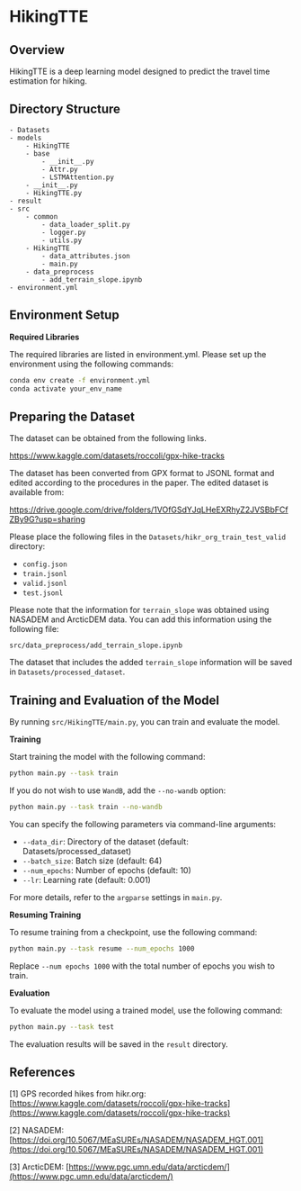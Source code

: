 # HikingTTE

## Overview
HikingTTE is a deep learning model designed to predict the travel time estimation for hiking.

## Directory Structure
```
- Datasets
- models
    - HikingTTE
    - base
        - __init__.py
        - Attr.py
        - LSTMAttention.py
    - __init__.py
    - HikingTTE.py
- result
- src
    - common
        - data_loader_split.py
        - logger.py
        - utils.py
    - HikingTTE
        - data_attributes.json
        - main.py
    - data_preprocess
        - add_terrain_slope.ipynb
- environment.yml
```

## Environment Setup
**Required Libraries**

The required libraries are listed in environment.yml. Please set up the environment using the following commands:

```bash
conda env create -f environment.yml
conda activate your_env_name
```

## Preparing the Dataset
The dataset can be obtained from the following links.

https://www.kaggle.com/datasets/roccoli/gpx-hike-tracks

The dataset has been converted from GPX format to JSONL format and edited according to the procedures in the paper. The edited dataset is available from:

https://drive.google.com/drive/folders/1VOfGSdYJqLHeEXRhyZ2JVSBbFCfZBy9G?usp=sharing

Please place the following files in the `Datasets/hikr_org_train_test_valid` directory:
- `config.json`
- `train.jsonl`
- `valid.jsonl`
- `test.jsonl`

Please note that the information for `terrain_slope` was obtained using NASADEM and ArcticDEM data. You can add this information using the following file:

```
src/data_preprocess/add_terrain_slope.ipynb
```

The dataset that includes the added `terrain_slope` information will be saved in `Datasets/processed_dataset`.


## Training and Evaluation of the Model

By running `src/HikingTTE/main.py`, you can train and evaluate the model.

**Training**

Start training the model with the following command:
```bash
python main.py --task train
```
If you do not wish to use ```WandB```, add the ```--no-wandb``` option:
```bash
python main.py --task train --no-wandb
```
You can specify the following parameters via command-line arguments:

- `--data_dir`: Directory of the dataset (default: Datasets/processed_dataset)
- `--batch_size`: Batch size (default: 64)
- `--num_epochs`: Number of epochs (default: 10)
- `--lr`: Learning rate (default: 0.001)

For more details, refer to the `argparse` settings in `main.py`.

**Resuming Training**

To resume training from a checkpoint, use the following command:
```bash
python main.py --task resume --num_epochs 1000
```

Replace `--num epochs 1000` with the total number of epochs you wish to train.

**Evaluation**

To evaluate the model using a trained model, use the following command:

```bash
python main.py --task test
```
The evaluation results will be saved in the `result` directory.

## References
[1] GPS recorded hikes from hikr.org: [https://www.kaggle.com/datasets/roccoli/gpx-hike-tracks](https://www.kaggle.com/datasets/roccoli/gpx-hike-tracks)

[2] NASADEM: [https://doi.org/10.5067/MEaSUREs/NASADEM/NASADEM_HGT.001](https://doi.org/10.5067/MEaSUREs/NASADEM/NASADEM_HGT.001)

[3] ArcticDEM: [https://www.pgc.umn.edu/data/arcticdem/](https://www.pgc.umn.edu/data/arcticdem/)